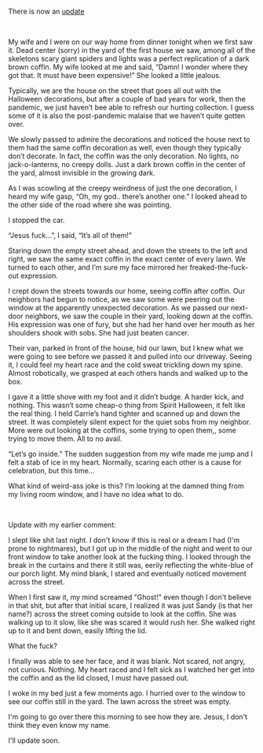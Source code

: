 There is now an [update](https://www.reddit.com/r/nosleep/comments/ycrev5/a_coffin_has_appeared_in_the_front_yard_of_every/)

&#x200B;

My wife and I were on our way home from dinner tonight when we first saw it. Dead center (sorry) in the yard of the first house we saw, among all of the skeletons scary giant spiders and lights was a perfect replication of a dark brown coffin. My wife looked at me and said, “Damn! I wonder where they got that. It must have been expensive!” She looked a little jealous.

Typically, we are the house on the street that goes all out with the Halloween decorations, but after a couple of bad years for work, then the pandemic, we just haven’t bee able to refresh our hurting collection. I guess some of it is also the post-pandemic malaise that we haven’t quite gotten over.

We slowly passed to admire the decorations and noticed the house next to them had the same coffin decoration as well, even though they typically don’t decorate. In fact, the coffin was the only decoration. No lights, no jack-o-lanterns, no creepy dolls. Just a dark brown coffin in the center of the yard, almost invisible in the growing dark.

As I was scowling at the creepy weirdness of just the one decoration, I heard my wife gasp, “Oh, my god.. there’s another one.” I looked ahead to the other side of the road where she was pointing.

I stopped the car.

“Jesus fuck...”, I said, “It’s all of them!”

Staring down the empty street ahead, and down the streets to the left and right, we saw the same exact coffin in the exact center of every lawn. We turned to each other, and I’m sure my face mirrored her freaked-the-fuck-out expression.

I crept down the streets towards our home, seeing coffin after coffin. Our neighbors had begun to notice, as we saw some were peering out the window at the apparently unexpected decoration. As we passed our next-door neighbors, we saw the couple in their yard, looking down at the coffin. His expression was one of fury, but she had her hand over her mouth as her shoulders shook with sobs. She had just beaten cancer.

Their van, parked in front of the house, hid our lawn, but I knew what we were going to see before we passed it and pulled into our driveway. Seeing it, I could feel my heart race and the cold sweat trickling down my spine. Almost robotically, we grasped at each others hands and walked up to the box.

I gave it a little shove with my foot and it didn’t budge. A harder kick, and nothing. This wasn’t some cheap-o thing from Spirit Halloween, it felt like the real thing. I held Carrie’s hand tighter and scanned up and down the street. It was completely silent expect for the quiet sobs from my neighbor. More were out looking at the coffins, some trying to open them,, some trying to move them. All to no avail.

“Let’s go inside.” The sudden suggestion from my wife made me jump and I felt a stab of ice in my heart. Normally, scaring each other is a cause for celebration, but this time...

What kind of weird-ass joke is this? I’m looking at the damned thing from my living room window, and I have no idea what to do.

&#x200B;

Update with my earlier comment:

I  slept like shit last night. I don't know if this is real or a dream I  had (I'm prone to nightmares), but I got up in the middle of the night  and went to our front window to take another look at the fucking thing. I  looked through the break in the curtains and there it still was, eerily  reflecting the white-blue of our porch light. My mind blank, I stared  and eventually noticed movement across the street.

When  I first saw it, my mind screamed "Ghost!" even though I don't believe  in that shit, but after that initial scare, I realized it was just Sandy  (is that her name?) across the street coming outside to look at the  coffin. She was walking up to it slow, like she was scared it would rush  her. She walked right up to it and bent down, easily lifting the lid.

What the fuck?

I  finally was able to see her face, and it was blank. Not scared, not  angry, not curious. Nothing. My heart raced and I felt sick as I watched  her get into the coffin and as the lid closed, I must have passed out.

I  woke in my bed just a few moments ago. I hurried over to the window to  see our coffin still in the yard. The lawn across the street was empty.

I'm going to go over there this morning to see how they are. Jesus, I don't think they even know my name.

I'll update soon.